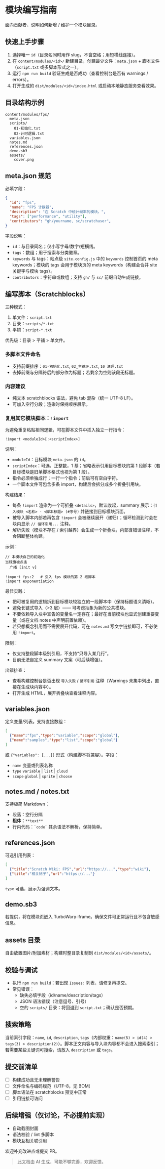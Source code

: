 # 模块编写指南

面向贡献者，说明如何新增 / 维护一个模块目录。

## 快速上手步骤
1. 选择唯一 `id`（目录名同时用作 slug，不含空格；用短横线连接）。
2. 在 `content/modules/<id>/` 新建目录，创建最少文件：`meta.json` + 脚本文件（`script.txt` 或多脚本形式之一）。
3. 运行 `npm run build` 验证生成是否成功（查看控制台是否有 warnings / errors）。
4. 打开生成的 `dist/modules/<id>/index.html` 或启动本地静态服务查看效果。

## 目录结构示例
```
content/modules/fps/
  meta.json
  scripts/
    01-初始化.txt
    02-计时逻辑.txt
  variables.json
  notes.md
  references.json
  demo.sb3
  assets/
    cover.png
```

## meta.json 规范
必填字段：
```json
{
  "id": "fps",
  "name": "FPS 计数器",
  "description": "在 Scratch 中统计帧率的模块。",
  "tags": ["performance", "utility"],
  "contributors": "gh/yourname, sc/scratchuser",
}
```
字段说明：
- `id`：与目录同名；仅小写字母/数字/短横线。
- `tags`：数组；用于搜索与分类徽章。
- `keywords` 与 tags：站点级 `site.config.js` 中的 `keywords` 控制首页的 meta keywords；模块的 tags 会用于模块页的 meta keywords（构建会合并 site 关键字与模块 tags）。
- `contributors`：字符串或数组；支持 `gh/` 与 `sc/` 前缀自动生成链接。

## 编写脚本（Scratchblocks）
三种模式：
1. 单文件：`script.txt`
2. 目录：`scripts/*.txt`
3. 平铺：`script-*.txt`

优先级：目录 > 平铺 > 单文件。

### 多脚本文件命名
- 支持前缀排序：`01-初始化.txt`, `02_主循环.txt`, `10 清理.txt`
- 去掉前缀与分隔符后的部分作为标题；若剩余为空则该段无标题。

### 内容建议
- 纯文本 scratchblocks 语法，避免 tab 混杂（统一 UTF-8 LF）。
- 可加入空行分段；渲染时保持顺序展示。

### 复用其它模块脚本：`!import`
为避免重复粘贴相同逻辑，可在脚本文件中插入独立一行指令：

```
!import <moduleId>[:<scriptIndex>]
```

说明：
- `moduleId`：目标模块 `meta.json` 的 `id`。
- `scriptIndex`：可选，正整数，1 基；省略表示引用目标模块的第 1 段脚本（若目标模块是旧单脚本格式也视为第 1 段）。
- 指令必须单独成行；一行一个指令；前后可有空白字符。
- 一个脚本文件可包含多条 import，构建后会拆分成多个折叠引用块。

构建结果：
- 每条 `!import` 渲染为一个可折叠 `<details>`，默认收起，summary 展示：`引入模块 <名称> · <脚本标题> (#序号)` 并链接到目标模块页面。
- 被导入脚本内部若再包含 `!import` 会被继续展开（递归）；循环检测到时会在块内显示 `// 循环引用...` 注释。
- 解析失败（模块不存在 / 索引越界）会生成一个折叠块，内部含错误注释，不会阻断整体构建。

示例：

```
// 本模块自己的初始化
当绿旗被点击
  广播 [init v]

!import fps:2   # 引入 fps 模块的第 2 段脚本
!import exponentiation
```

最佳实践：
- 把可被复用的逻辑拆到目标模块较独立的一段脚本中（保持标题语义清晰）。
- 避免长链式导入（>3 层）—— 可考虑抽象为新的公共模块。
- 不要依赖导入块中宣告的变量名一定存在；最好在当前模块也显式创建重要变量（或在文档 notes 中声明前置依赖）。
- 若只想概念引用而不需要展开代码，可在 `notes.md` 写文字链接即可，不必使用 `!import`。

限制：
- 仅支持整段脚本级别引用，不支持“只导入某几行”。
- 目前无法自定义 summary 文案（可后续增强）。

出错排查：
- 查看构建控制台是否出现 `导入失败` / `循环引用` 注释（Warnings 未集中列出，直接在生成块内容中）。
- 打开生成 HTML，展开折叠块查看注释内容。 

## variables.json
定义变量/列表。支持直接数组：
```json
[
  {"name":"fps","type":"variable","scope":"global"},
  {"name":"samples","type":"list","scope":"global"}
]
```
或 `{"variables": [...]}` 形式（构建脚本将兼容）。字段：
- `name` 变量或列表名称
- `type` `variable` | `list` | `cloud`
- `scope` `global` | `sprite` | `choose`

## notes.md / notes.txt
支持极简 Markdown：
- 段落：空行分隔
- **粗体**：`**text**`
- 行内代码：`` `code` ``
其余语法不解析，保持简单。

## references.json
可选引用列表：
```json
[
  {"title":"Scratch Wiki: FPS","url":"https://...","type":"wiki"},
  {"title":"相关帖子","url":"https://..."}
]
```
`type` 可选，展示为强调文本。

## demo.sb3
若提供，将在模块页嵌入 TurboWarp iframe。确保文件可正常运行且不包含敏感信息。

## assets 目录
自由放置图片/附加素材；构建时整目录复制到 `dist/modules/<id>/assets/`。

## 校验与调试
- 执行 `npm run build`：若出现 `Issues:` 列表，请修复再提交。
- 常见错误：
  - 缺失必填字段（id/name/description/tags）
  - JSON 语法错误（注意逗号、引号）
  - 空的 `scripts/` 目录：将回退到 `script.txt`；确认是否预期。

## 搜索策略
当前索引字段：`name`, `id`, `description`, `tags`（内部权重：`name(5) > id(4) > tags(3) > description(2)`）。脚本正文内容与导入块内容都不会进入搜索索引；若需要某些关键词可搜索，请放入 `description` 或 `tags`。

## 提交前清单
- [ ] 构建成功且无未理解警告
- [ ] 文件命名与编码规范（UTF-8，无 BOM）
- [ ] 脚本语法在 scratchblocks 预览中正常
- [ ] 引用链接可访问

## 后续增强（仅讨论，不必提前实现）
- 自动截图封面
- 语法校验 / lint 多脚本
- 模块互相关联引用

欢迎补充改进点或提交 PR。

> 此文档由 AI 生成，可能不够完善，欢迎反馈。

